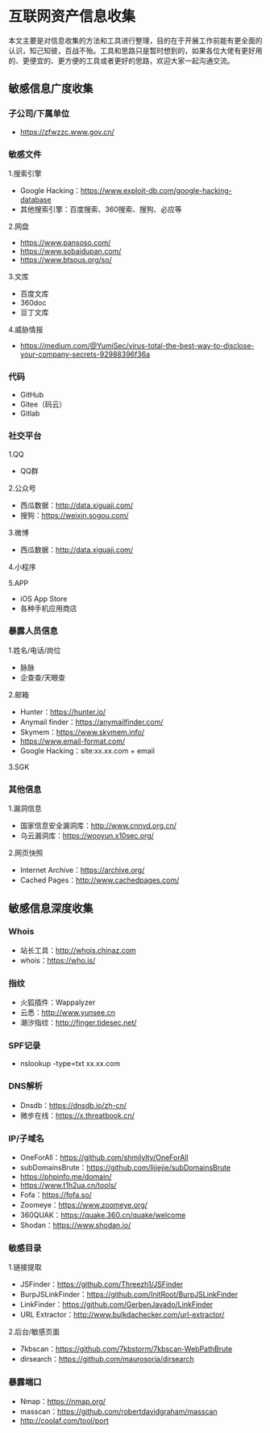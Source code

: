 # 互联网资产信息收集
本文主要是对信息收集的方法和工具进行整理，目的在于开展工作前能有更全面的认识，知己知彼，百战不殆。工具和思路只是暂时想到的，如果各位大佬有更好用的、更便宜的、更方便的工具或者更好的思路，欢迎大家一起沟通交流。

## 敏感信息广度收集

### 子公司/下属单位

* https://zfwzzc.www.gov.cn/

### 敏感文件

1.搜索引擎
* Google Hacking：https://www.exploit-db.com/google-hacking-database
* 其他搜索引擎：百度搜索、360搜索、搜狗、必应等

2.网盘
* https://www.pansoso.com/
* https://www.sobaidupan.com/
* https://www.btsous.org/so/

3.文库
* 百度文库
* 360doc
* 豆丁文库

4.威胁情报
* https://medium.com/@YumiSec/virus-total-the-best-way-to-disclose-your-company-secrets-92988396f36a

### 代码

* GitHub
* Gitee（码云）
* Gitlab

### 社交平台

1.QQ
* QQ群

2.公众号
*  西瓜数据：http://data.xiguaji.com/
*  搜狗：https://weixin.sogou.com/

3.微博
*  西瓜数据：http://data.xiguaji.com/

4.小程序

5.APP
* iOS App Store
* 各种手机应用商店

### 暴露人员信息

1.姓名/电话/岗位
* 脉脉
* 企查查/天眼查

2.邮箱
* Hunter：https://hunter.io/
* Anymail finder：https://anymailfinder.com/
* Skymem：https://www.skymem.info/
* https://www.email-format.com/
* Google Hacking：site:xx.xx.com + email

3.SGK

### 其他信息

1.漏洞信息
* 国家信息安全漏洞库：http://www.cnnvd.org.cn/
* 乌云漏洞库：https://wooyun.x10sec.org/

2.网页快照
* Internet Archive：https://archive.org/
*  Cached Pages：http://www.cachedpages.com/

## 敏感信息深度收集

### Whois

* 站长工具：http://whois.chinaz.com
* whois：https://who.is/

### 指纹

* 火狐插件：Wappalyzer
* 云悉：http://www.yunsee.cn
* 潮汐指纹：http://finger.tidesec.net/

### SPF记录

* nslookup -type=txt xx.xx.com

### DNS解析

* Dnsdb：https://dnsdb.io/zh-cn/
* 微步在线：https://x.threatbook.cn/

### IP/子域名

* OneForAll：https://github.com/shmilylty/OneForAll
* subDomainsBrute：https://github.com/lijiejie/subDomainsBrute
* https://phpinfo.me/domain/
* https://www.t1h2ua.cn/tools/
* Fofa：https://fofa.so/
* Zoomeye：https://www.zoomeye.org/
* 360QUAK：https://quake.360.cn/quake/welcome
* Shodan：https://www.shodan.io/

### 敏感目录

1.链接提取
* JSFinder：https://github.com/Threezh1/JSFinder
* BurpJSLinkFinder：https://github.com/InitRoot/BurpJSLinkFinder
* LinkFinder：https://github.com/GerbenJavado/LinkFinder
* URL Extractor：http://www.bulkdachecker.com/url-extractor/

2.后台/敏感页面
* 7kbscan：https://github.com/7kbstorm/7kbscan-WebPathBrute
* dirsearch：https://github.com/maurosoria/dirsearch

### 暴露端口

* Nmap：https://nmap.org/
* masscan：https://github.com/robertdavidgraham/masscan
* http://coolaf.com/tool/port

